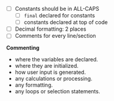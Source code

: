 - [ ] Constants should be in ALL-CAPS
  - [ ] `final` declared for constants
  - [ ] constants declared at top of code
- [ ] Decimal formatting: 2 places
- [ ] Comments for every line/section

**Commenting**
- where the variables are declared.
- where they are initialized.
- how user input is generated.
- any calculations or processing.
- any formatting.
- any loops or selection statements.